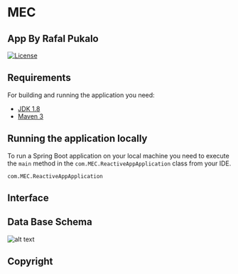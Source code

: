 # MEC
## App By Rafal Pukalo
[![License](http://img.shields.io/:license-apache-blue.svg)](http://www.apache.org/licenses/LICENSE-2.0.html)

## Requirements
For building and running the application you need:
- [JDK 1.8](http://www.oracle.com/technetwork/java/javase/downloads/jdk8-downloads-2133151.html) 
- [Maven 3](https://maven.apache.org)  
     
## Running the application locally   
 
To run a Spring Boot application on your local machine you need to execute the `main` method in the `com.MEC.ReactiveAppApplication` class from your IDE. 
```shell
com.MEC.ReactiveAppApplication
``` 
 
## Interface

## Data Base Schema
  ![alt text](https://i.imgur.com/i4GXmH4.png)
## Copyright


